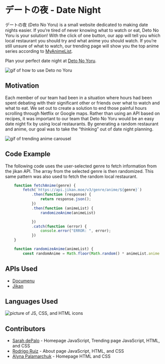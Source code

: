 # デートの夜 - Date Night

デートの夜  (Deto No Yoru) is a small website dedicated to making date nights easier. If you’re tired of never knowing what to watch or eat, Deto No Yoru is your solution! With the click of one button, our app will tell you which local restaurant you should try and what anime you should watch. If you’re still unsure of what to watch, our trending page will show you the top anime series according to [MyAnimeList](https://myanimelist.net/topanime.php). 

Plan your perfect date night at [Deto No Yoru](https://deto-no-yoru.netlify.app/index.html).

![gif of how to use Deto no Yoru](imgs/homepage.gif)

## Motivation

Each member of our team had been in a situation where hours had been spent debating with their significant other or friends over what to watch and what to eat. We set out to create a solution to end those painful hours scrolling through Netflix or Google maps. Rather than using an API based on recipes, it was important to our team that Deto No Yoru would be an easy date night fix by using local restaurants.  By generating a random restaurant and anime, our goal was to take the “thinking” out of date night planning. 

![gif of trending anime carousel](imgs/carousel.gif)

## Code Example
The following code uses the user-selected genre to fetch information from the jikan API. The array from the selected genre is then randomized. This same pattern was also used to fetch the random local restaurant.
``` javascript
    function fetchAnime(genre) {
        fetch(`https://api.jikan.moe/v3/genre/anime/${genre}`)
            .then(function (response) {
                return response.json();
            })
            .then(function (animeList) {
                randomizeAnime(animeList)

            })
            .catch(function (error) {
                console.error("ERROR: ", error);
            })
    }

    function randomizeAnime(animeList) {
        const randomAnime = Math.floor(Math.random() * animeList.anime.length);
```

## APIs Used
* [Documenu](https://documenu.com/)
* [Jikan](https://jikan.docs.apiary.io/#) 

## Languages Used

![picture of JS, CSS, and HTML icons](imgs/icons.png)

## Contributors

* [Sarah dePalo](https://github.com/sarahdepalo) - Homepage JavaScript, Trending page JavaScript, HTML, and CSS
* [Rodrigo Ruiz](https://github.com/Rodrigo-Ruiz1) - About page JavaScript, HTML, and CSS
* [Alyna Palamarchuk](https://github.com/alynapchuk) - Homepage HTML and CSS
